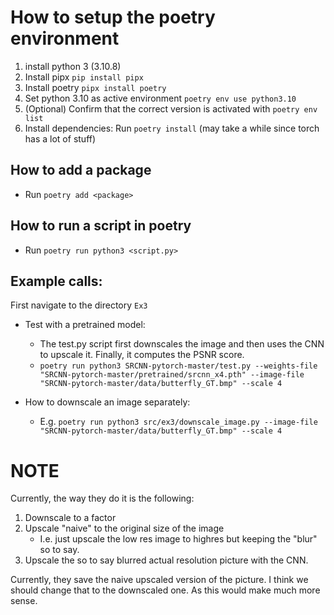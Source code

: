 How to setup the poetry environment
===

1. install python 3 (3.10.8)
2. Install pipx ``pip install pipx``
3. Install poetry ``pipx install poetry``
4. Set python 3.10 as active environment ``poetry env use python3.10``
5. (Optional) Confirm that the correct version is activated with ``poetry env list``
6. Install dependencies: Run ``poetry install`` (may take a while since torch has a lot of stuff)

How to add a package
---
* Run ``poetry add <package>``

How to run a script in poetry
---
* Run ``poetry run python3 <script.py>``

Example calls:
---
First navigate to the directory ``Ex3``
* Test with a pretrained model:
  * The test.py script first downscales the image and then uses the CNN to upscale it. Finally, it computes the PSNR score.
  * ``poetry run python3 SRCNN-pytorch-master/test.py --weights-file "SRCNN-pytorch-master/pretrained/srcnn_x4.pth" --image-file "SRCNN-pytorch-master/data/butterfly_GT.bmp" --scale 4``


* How to downscale an image separately: 
  * E.g. ``poetry run python3 src/ex3/downscale_image.py --image-file "SRCNN-pytorch-master/data/butterfly_GT.bmp" --scale 4``

NOTE
===
Currently, the way they do it is the following:
1. Downscale to a factor
2. Upscale "naive" to the original size of the image
   * I.e. just upscale the low res image to highres but keeping the "blur" so to say.
3. Upscale the so to say blurred actual resolution picture with the CNN.


Currently, they save the naive upscaled version of the picture. I think we should change that to the downscaled one.
As this would make much more sense.